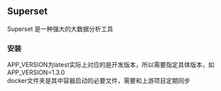 ## Superset

Superset 是一种强大的大数据分析工具


### 安装

APP_VERSION为latest实际上对应的是开发版本，所以需要指定具体版本，如APP_VERSION=1.3.0  
docker文件夹是其中容器启动的必要文件，需要和上游项目定期同步
